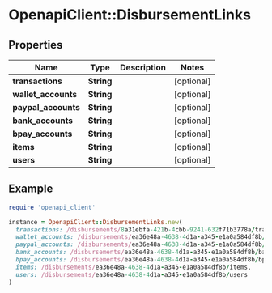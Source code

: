 # OpenapiClient::DisbursementLinks

## Properties

| Name | Type | Description | Notes |
| ---- | ---- | ----------- | ----- |
| **transactions** | **String** |  | [optional] |
| **wallet_accounts** | **String** |  | [optional] |
| **paypal_accounts** | **String** |  | [optional] |
| **bank_accounts** | **String** |  | [optional] |
| **bpay_accounts** | **String** |  | [optional] |
| **items** | **String** |  | [optional] |
| **users** | **String** |  | [optional] |

## Example

```ruby
require 'openapi_client'

instance = OpenapiClient::DisbursementLinks.new(
  transactions: /disbursements/8a31ebfa-421b-4cbb-9241-632f71b3778a/transactions,
  wallet_accounts: /disbursements/ea36e48a-4638-4d1a-a345-e1a0a584df8b/wallet_accounts,
  paypal_accounts: /disbursements/ea36e48a-4638-4d1a-a345-e1a0a584df8b/paypal_accounts,
  bank_accounts: /disbursements/ea36e48a-4638-4d1a-a345-e1a0a584df8b/bank_accounts,
  bpay_accounts: /disbursements/ea36e48a-4638-4d1a-a345-e1a0a584df8b/bpay_accounts,
  items: /disbursements/ea36e48a-4638-4d1a-a345-e1a0a584df8b/items,
  users: /disbursements/ea36e48a-4638-4d1a-a345-e1a0a584df8b/users
)
```

